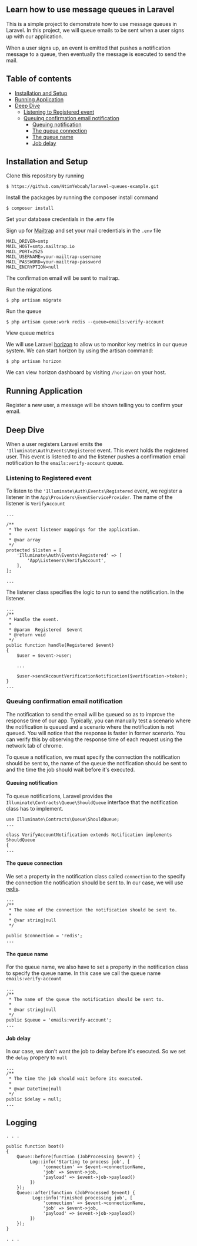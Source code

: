 ## Learn how to use message queues in Laravel

This is a simple project to demonstrate how to use message queues in Laravel. In this project, we will queue emails to be sent when a user signs up with our application.

When a user signs up, an event is emitted that pushes a notification message to a queue, then eventually the message is executed to send the mail.

## Table of contents

- [Installation and Setup](#installation-and-setup)
- [Running Application](#running-application)
- [Deep Dive](#deep-dive)
    * [Listening to Registered event](#listening-to-registered-event)
    * [Queuing confirmation email notification](#queuing-confirmation-email-notification)
        + [Queuing notification](#queuing-notification)
        + [The queue connection](#the-queue-connection)
        + [The queue name](#the-queue-name)
        + [Job delay](#job-delay)


## Installation and Setup

Clone this repository by running

```
$ https://github.com/NtimYeboah/laravel-queues-example.git
```

Install the packages by running the composer install command

```
$ composer install
```

Set your database credentials in the .env file

Sign up for [Mailtrap](https://mailtrap.io/) and set your mail credentials in the `.env` file

```
MAIL_DRIVER=smtp
MAIL_HOST=smtp.mailtrap.io
MAIL_PORT=2525
MAIL_USERNAME=your-mailtrap-username
MAIL_PASSWORD=your-mailtrap-password
MAIL_ENCRYPTION=null
```

The confirmation email will be sent to mailtrap.

Run the migrations

```
$ php artisan migrate
```

Run the queue

```
$ php artisan queue:work redis --queue=emails:verify-account
```

View queue metrics

We will use Laravel [horizon](https://laravel.com/docs/5.6/horizon) to allow us to monitor key metrics in our queue system. We can start horizon by using the artisan command:

```
$ php artisan horizon
```

We can view horizon dashboard by visiting `/horizon` on your host.

## Running Application

Register a new user, a message will be shown telling you to confirm your email.


## Deep Dive

When a user registers Laravel emits the `'Illuminate\Auth\Events\Registered` event. This event holds the registered user. This event is listened to and the listener pushes a confirmation email notification to the `emails:verify-account` queue.

### Listening to Registered event

To listen to the `'Illuminate\Auth\Events\Registered` event, we register a listener in the `App\Providers\EventServiceProvider`. The name of the listener is `VerifyAccount`

[](https://github.com/NtimYeboah/laravel-queue-example/app/Providers/EventServiceProvider.php)

```
...

/**
 * The event listener mappings for the application.
 *
 * @var array
 */
protected $listen = [
    'Illuminate\Auth\Events\Registered' => [
        'App\Listeners\VerifyAccount',
    ],
];

...
```

The listener class specifies the logic to run to send the notification. In the listener.

[](https://github.com/NtimYeboah/laravel-queue-example/app/Listeners/VerifyAccount.php)

```
...
/**
 * Handle the event.
 *
 * @param  Registered  $event
 * @return void
 */
public function handle(Registered $event)
{
    $user = $event->user;

    ...

    $user->sendAccountVerificationNotification($verification->token);
}
...
```

### Queuing confirmation email notification

The notification to send the email will be queued so as to improve the response time of our app. Typically, you can manually test a scenario where the notification is queued and a scenario where the notification is not queued. You will notice that the response is faster in former scenario. You can verify this by observing the response time of each request using the network tab of chrome.

To queue a notification, we must specify the connection the notification should be sent to, the name of the queue the notification should be sent to and the time the job should wait before it's executed.

#### Queuing notification

To queue notifications, Laravel provides the `Illuminate\Contracts\Queue\ShouldQueue` interface that the notification class has to implement.

[](https://github.com/NtimYeboah/laravel-queue-example/app/Notifications/VerifyAccountNotification.php)

```
use Illuminate\Contracts\Queue\ShouldQueue;
...

class VerifyAccountNotification extends Notification implements ShouldQueue
{
...

```


#### The queue connection

We set a property in the notification class called `connection` to the specify the connection the notification should be sent to. In our case, we will use [redis](https://laravel.com/5.6/redis).

```
...
/**
 * The name of the connection the notification should be sent to.
 * 
 * @var string|null
 */
     
public $connection = 'redis';
...
```

#### The queue name

For the queue name, we also have to set a property in the notification class to specify the queue name. In this case we call the queue name `emails:verify-account`

```
...
/**
 * The name of the queue the notification should be sent to.
 * 
 * @var string|null
 */
public $queue = 'emails:verify-account';
...
```

#### Job delay

In our case, we don't want the job to delay before it's executed. So we set the `delay` propery to `null`

```
...
/**
 * The time the job should wait before its executed.
 * 
 * @var DateTime|null
 */
public $delay = null;
...
```



## Logging

```
. . .

public function boot()
{
    Queue::before(function (JobProcessing $event) {
         Log::info('Starting to process job', [
              'connection' => $event->connectionName,
              'job' => $event->job,
              'payload' => $event->job->payload()
         ])
    });
    Queue::after(function (JobProcessed $event) {
          Log::info('Finished processing job', [
              'connection' => $event->connectionName,
              'job' => $event->job,
              'payload' => $event->job->payload()
         ])
    });
}

. . . 

```
